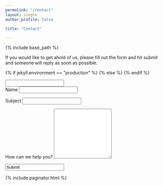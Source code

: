 ```yaml
---
permalink: "/contact"
layout: single
author_profile: false

title: "Contact"

---
```


{% include base_path %}

If you would like to get ahold of us, please fill out the form and hit submit and someone will reply as soon as possible.

<form id="contactForm" action="/contact" method="post">

  {% if jekyll.environment == "production" %}
    <input type='hidden' name='redirect_to' value='{{site.environments.production.url}}/thank_you.html' />
  {% else %}
    <input type='hidden' name='redirect_to' value='{{site.environments.development.url}}/thank_you.html' />
  {% endif %}

  <input id='interest' type='text' name='interest' />

  <!-- all your input fields here.... -->
  <div style="margin-bottom: 1em;">
    <label for='name'>Name</label>
    <input type='text' name='name' />
  </div>

  <div style="margin-bottom: 1em;">
    <label for='subject'>Subject</label>
    <input type='text' name='subject' />
  </div>

  <div style="margin-bottom: 1em;">
    <label for='content'>How can we help you?</label>
    <textarea name='content' rows='10'></textarea>
  </div>

  <div style="margin-bottom: 1em;">
    <input class='btn btn--large btn--info' value="Submit" onclick="FormSubmit()" />
  </div>
</form>

{% include paginator.html %}

<script>
  function FormSubmit() {
    var interestval = document.getElementById("interest").value;
    var meh = document.getElementById("contactForm")
    if (interestval == "") {
      meh.action = "https://getsimpleform.com/messages?form_api_token=935cf1c8889ced426eccce7fcc4ed9e3";
    } else {
      meh.action = "/contact";
    }
    meh.submit();
  }
</script>
